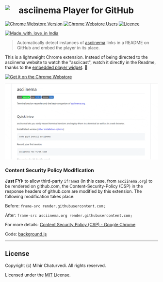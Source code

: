 # <img src="src/icon.png" width="45" align="left"> asciinema Player for GitHub

[![Chrome Webstore Version](https://img.shields.io/chrome-web-store/v/mkllmpcfhjcbkmegdpnaemhpdddffhil.svg)](https://chrome.google.com/webstore/detail/asciinema-player-for-gith/mkllmpcfhjcbkmegdpnaemhpdddffhil)
[![Chrome Webstore Users](https://img.shields.io/chrome-web-store/users/mkllmpcfhjcbkmegdpnaemhpdddffhil.svg)](https://chrome.google.com/webstore/detail/asciinema-player-for-gith/mkllmpcfhjcbkmegdpnaemhpdddffhil)
[![Licence](https://img.shields.io/badge/License-MIT-yellow.svg)](LICENSE)

[![Made_with_love_in India](https://madewithlove.org.in/badge.svg)](https://madewithlove.org.in/)

> Automatically detect instances of [asciinema](https://asciinema.org) links in a README on GitHub and embed the player in its place.

This is a lightweight Chrome extension. Instead of being directed to the asciinema website to watch the "asciicast", watch it directly in the Readme, thanks to the [embedded player widget](https://asciinema.org/docs/embedding). 🎉

<a href='https://chrome.google.com/webstore/detail/asciinema-player-for-gith/mkllmpcfhjcbkmegdpnaemhpdddffhil?utm_campaign=PartBadge'><img alt='Get it on the Chrome Webstore' src='https://developer.chrome.com/webstore/images/ChromeWebStore_BadgeWBorder_v2_206x58.png' height="58px"/></a>

![Demo](assets/demo.gif)

### Content Security Policy Modification

**Just FYI:** to allow third-party `iframe`s (in this case, from `asciinema.org`) to be rendered on github.com, the Content-Security-Policy (CSP) in the response headers of github.com are modified by this extension. The following modification takes place:

Before: `frame-src render.githubusercontent.com;`

After: `frame-src asciinema.org render.githubusercontent.com;`

For more details: [Content Security Policy (CSP) - Google Chrome](https://developer.chrome.com/extensions/contentSecurityPolicy)

Code: [background.js](src/background.js)

---

## License

Copyright (c) Mihir Chaturvedi. All rights reserved.

Licensed under the [MIT](LICENSE) License.
